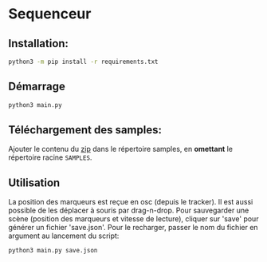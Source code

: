 # Sequenceur

## Installation:
```bash
python3 -m pip install -r requirements.txt
```

## Démarrage
```bash
python3 main.py
```

## Téléchargement des samples:
Ajouter le contenu du [zip](https://drive.google.com/uc?id=1vc7DVckk8iK_0KrOHUrI-ZufWqyBJ194) dans le répertoire samples, en **omettant** le répertoire racine `SAMPLES`.

## Utilisation
La position des marqueurs est reçue en osc (depuis le tracker). Il est aussi possible de les déplacer à souris par drag-n-drop.
Pour sauvegarder une scène (position des marqueurs et vitesse de lecture), cliquer sur 'save' pour générer un fichier 'save.json'.
Pour le recharger, passer le nom du fichier en argument au lancement du script:
```bash
python3 main.py save.json
```
